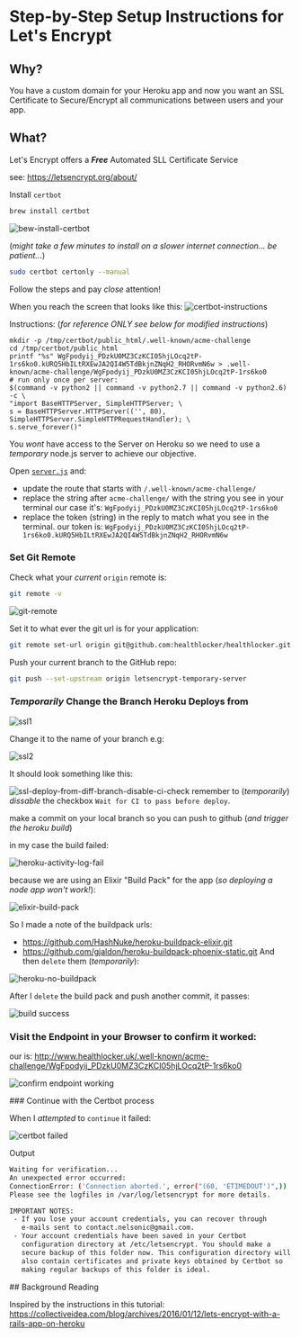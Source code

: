 # Step-by-Step Setup Instructions for Let's Encrypt

## Why?

You have a custom domain for your Heroku app
and now you want an SSL Certificate
to Secure/Encrypt all communications between users and your app.

## What?

Let's Encrypt offers a ***Free*** Automated SLL Certificate Service

see: https://letsencrypt.org/about/

Install `certbot`
```sh
brew install certbot
```
![bew-install-certbot](https://cloud.githubusercontent.com/assets/194400/23254553/59f014a0-f9b0-11e6-9667-4e5e9b8014bc.png)

(_might take a few minutes to install on a slower internet connection...
  be patient..._)

```sh
sudo certbot certonly --manual
```

Follow the steps and pay _close_ attention!

When you reach the screen that looks like this:
![certbot-instructions](https://cloud.githubusercontent.com/assets/194400/23255249/c7d2b250-f9b2-11e6-9d45-d2cdb965defa.png)

Instructions: (_for reference ONLY see below for modified instructions_)
```
mkdir -p /tmp/certbot/public_html/.well-known/acme-challenge
cd /tmp/certbot/public_html
printf "%s" WgFpodyij_PDzkU0MZ3CzKCI05hjLOcq2tP-1rs6ko0.kURQ5HbILtRXEwJA2QI4W5TdBkjnZNqH2_RHORvmN6w > .well-known/acme-challenge/WgFpodyij_PDzkU0MZ3CzKCI05hjLOcq2tP-1rs6ko0
# run only once per server:
$(command -v python2 || command -v python2.7 || command -v python2.6) -c \
"import BaseHTTPServer, SimpleHTTPServer; \
s = BaseHTTPServer.HTTPServer(('', 80), SimpleHTTPServer.SimpleHTTPRequestHandler); \
s.serve_forever()"
```

You _wont_ have access to the Server on Heroku so we need to use a _temporary_
node.js server to achieve our objective.

Open [`server.js`](https://github.com/dwyl/learn-heroku/blob/master/server.js)
and:
+ update the route that starts with `/.well-known/acme-challenge/`
+ replace the string after `acme-challenge/` with the string you see
in your terminal our case it's: `WgFpodyij_PDzkU0MZ3CzKCI05hjLOcq2tP-1rs6ko0`
+ replace the token (string) in the reply to match what you see in the terminal.
our token is: `WgFpodyij_PDzkU0MZ3CzKCI05hjLOcq2tP-1rs6ko0.kURQ5HbILtRXEwJA2QI4W5TdBkjnZNqH2_RHORvmN6w`

### Set Git Remote

Check what your _current_ `origin` remote is:
```sh
git remote -v
```
![git-remote](https://cloud.githubusercontent.com/assets/194400/23256452/7318d01e-f9b7-11e6-94cb-d5450d1addea.png)

Set it to what ever the git url is for your application:
```sh
git remote set-url origin git@github.com:healthlocker/healthlocker.git
```

Push your current branch to the GitHub repo:
```sh
git push --set-upstream origin letsencrypt-temporary-server
```

### _Temporarily_ Change the Branch Heroku Deploys from

![ssl1](https://cloud.githubusercontent.com/assets/194400/23256626/22f87da4-f9b8-11e6-96d1-72e50ebeffa4.png)

Change it to the name of your branch e.g:

![ssl2](https://cloud.githubusercontent.com/assets/194400/23256625/22f75cee-f9b8-11e6-896f-296e353429be.png)

It should look something like this:

![ssl-deploy-from-diff-branch-disable-ci-check](https://cloud.githubusercontent.com/assets/194400/23256955/7e62225c-f9b9-11e6-9ba0-74e5d2644f8a.png)
remember to (_temporarily_) _dissable_ the checkbox `Wait for CI to pass before deploy`.

make a commit on your local branch so you can push to github (_and trigger the heroku build_)

in my case the build failed:

![heroku-activity-log-fail](https://cloud.githubusercontent.com/assets/194400/23256822/026ec3a8-f9b9-11e6-9c4b-c26af4276426.png)


because we are using an Elixir "Build Pack" for the app (_so deploying a node app won't work!_):

![elixir-build-pack](https://cloud.githubusercontent.com/assets/194400/23256717/a1e89c98-f9b8-11e6-8cf4-a85c704a73dd.png)

So I made a note of the buildpack urls:
+ https://github.com/HashNuke/heroku-buildpack-elixir.git
+ https://github.com/gjaldon/heroku-buildpack-phoenix-static.git
And then `delete` them (_temporarily_):

![heroku-no-buildpack](https://cloud.githubusercontent.com/assets/194400/23256791/e5e9700c-f9b8-11e6-9b65-71e8e34a3f00.png)

After I `delete` the build pack and push another commit, it passes:

![build success](https://cloud.githubusercontent.com/assets/194400/23257017/bed113de-f9b9-11e6-87de-85572bff35ef.png)

### Visit the Endpoint in your Browser to confirm it worked:

our is: http://www.healthlocker.uk/.well-known/acme-challenge/WgFpodyij_PDzkU0MZ3CzKCI05hjLOcq2tP-1rs6ko0

![confirm endpoint working](https://cloud.githubusercontent.com/assets/194400/23257100/36807910-f9ba-11e6-942d-d548d2b99ed9.png)

### Continue with the Certbot process

When I _attempted_ to `continue` it failed:

![certbot failed](https://cloud.githubusercontent.com/assets/194400/23257173/92a8eb78-f9ba-11e6-9a5e-53ad99a584f3.png)

Output
```sh
Waiting for verification...
An unexpected error occurred:
ConnectionError: ('Connection aborted.', error("(60, 'ETIMEDOUT')",))
Please see the logfiles in /var/log/letsencrypt for more details.

IMPORTANT NOTES:
 - If you lose your account credentials, you can recover through
   e-mails sent to contact.nelsonic@gmail.com.
 - Your account credentials have been saved in your Certbot
   configuration directory at /etc/letsencrypt. You should make a
   secure backup of this folder now. This configuration directory will
   also contain certificates and private keys obtained by Certbot so
   making regular backups of this folder is ideal.
```

## Background Reading

Inspired by the instructions in this tutorial:
https://collectiveidea.com/blog/archives/2016/01/12/lets-encrypt-with-a-rails-app-on-heroku
